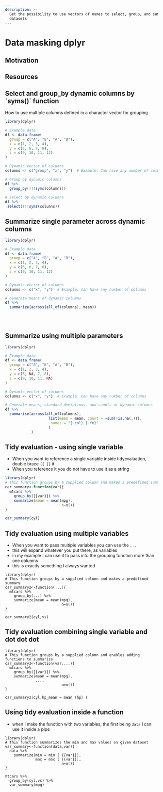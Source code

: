 ```yaml
---
description: >-
  Get the possibility to use vectors of names to select, group, and summarize
  datasets
---
```


# Data masking dplyr

## Motivation&#x20;

## Resources

## Select and group\_by dynamic columns by \`syms()\` function

How to use multiple columns defined in a character vector for grouping&#x20;

```r
library(dplyr)

# Example data
df <- data.frame(
  group = c("A", "B", "A", "B"),
  x = c(1, 2, 3, 4),
  y = c(5, 6, 7, 8),
  z = c(9, 10, 11, 12)
)

# Dynamic vector of columns
columns <- c("group", "x", "y")  # Example: Can have any number of columns

# Group by dynamic columns
df %>%
  group_by(!!!syms(columns))
  
# Select by dynamic columns
df %>%
 select(!!!syms(columns))
```

## Summarize single parameter across dynamic columns

```r
library(dplyr)

# Example data
df <- data.frame(
  group = c("A", "B", "A", "B"),
  x = c(1, 2, 3, 4),
  y = c(5, 6, 7, 8),
  z = c(9, 10, 11, 12)
)

# Dynamic vector of columns
columns <- c("x", "y")  # Example: Can have any number of columns

# Generate means of dynamic columns
df %>%
  summarize(across(all_of(columns), mean))
  
  
  
```

## Summarize using multiple parameters

```r
library(dplyr)

# Example data
df <- data.frame(
  group = c("A", "B", "A", "B"),
  x = c(1, 2, 3, 4),
  y = c(5, NA, 7, 8),
  z = c(9, 10, 11, NA)
)

# Dynamic vector of columns
columns <- c("x", "y")  # Example: Can have any number of columns

# Generate means, standard deviations, and counts of dynamic columns
df %>%
  summarise(across(all_of(columns), 
                    list(mean = mean, count = ~sum(!is.na(.))),
                    .names = "{.col}_{.fn}"
                    )
            )

```

##

## Tidy evaluation - using single variable

* When you want to reference a single variable inside tidyevaluation, double brace `{{ }}` it
* When you reference it you do not have to use it as a string

```r
library(dplyr)
# This function groups by a supplied column and makes a predefined summary
car_summary<-function(var){
  mtcars %>% 
    group_by({{var}}) %>% 
    summarize(mean = mean(mpg),
                          n=n())
}

car_summary(cyl)
```

## Tidy evaluation using multiple variables

* When you want to pass multiple variables you can use the `...`
* this will expand whatever you put there, as variables
* in my example I can use it to pass into the grouping function more than one columns
* this is exactly something I always wanted

```
library(dplyr)
# This function groups by a supplied column and makes a predefined summary
car_summary2<-function(...){
  mtcars %>% 
    group_by(...) %>% 
    summarize(mean = mean(mpg),
                          n=n())
}

car_summary2(cyl,vs)
```

## Tidy evaluation combining single variable and dot dot dot

```
library(dplyr)
# This function groups by a supplied column and enables adding functions to summarize
car_summary3<-function(var,...){
  mtcars %>% 
    group_by({{var}}) %>% 
    summarize(mean = mean(mpg),
              ...,
                          n=n())
}

car_summary3(cyl,hp_mean = mean (hp) )
```

## Using tidy evaluation inside a function

* when I make the function with two variables, the first being `data` I can use it inside a pipe

```
library(dplyr)
# This function summarizes the min and max values on given dataset 
var_summary<-function(data,var){
  data %>% 
    summarize(min = min ( {{var}}),
              max = max ( {{var}}),
                          n=n())
}

mtcars %>% 
  group_by(cyl,vs) %>% 
  var_summary(mpg)
```
